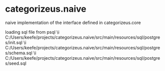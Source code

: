 # categorizeus.naive
naive implementation of the interface defined in categorizeus.core

loading sql file from psql 
\i C:/Users/keefe/projects/categorizeus.naive/src/main/resources/sql/postgres/init.sql
\i C:/Users/keefe/projects/categorizeus.naive/src/main/resources/sql/postgres/schema.sql
\i C:/Users/keefe/projects/categorizeus.naive/src/main/resources/sql/postgres/seed.sql